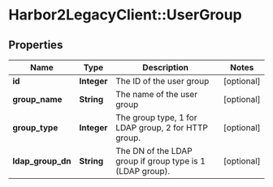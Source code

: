 # Harbor2LegacyClient::UserGroup

## Properties
Name | Type | Description | Notes
------------ | ------------- | ------------- | -------------
**id** | **Integer** | The ID of the user group | [optional] 
**group_name** | **String** | The name of the user group | [optional] 
**group_type** | **Integer** | The group type, 1 for LDAP group, 2 for HTTP group. | [optional] 
**ldap_group_dn** | **String** | The DN of the LDAP group if group type is 1 (LDAP group). | [optional] 


